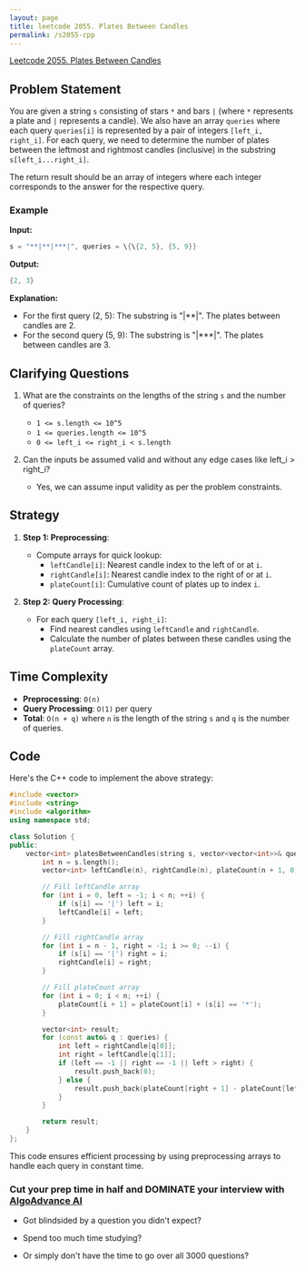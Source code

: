 ```yaml
---
layout: page
title: leetcode 2055. Plates Between Candles
permalink: /s2055-cpp
---
```

[Leetcode 2055. Plates Between Candles](https://algoadvance.github.io/algoadvance/l2055)
## Problem Statement
You are given a string `s` consisting of stars `*` and bars `|` (where `*` represents a plate and `|` represents a candle). We also have an array `queries` where each query `queries[i]` is represented by a pair of integers `[left_i, right_i]`. For each query, we need to determine the number of plates between the leftmost and rightmost candles (inclusive) in the substring `s[left_i...right_i]`.

The return result should be an array of integers where each integer corresponds to the answer for the respective query.

### Example
**Input:**
```cpp
s = "**|**|***|", queries = \{\{2, 5}, {5, 9}}
```
**Output:**
```cpp
{2, 3}
```

**Explanation:**
- For the first query (2, 5): The substring is "|**|". The plates between candles are 2.
- For the second query (5, 9): The substring is "|***|". The plates between candles are 3.

## Clarifying Questions
1. What are the constraints on the lengths of the string `s` and the number of queries?
   - `1 <= s.length <= 10^5`
   - `1 <= queries.length <= 10^5`
   - `0 <= left_i <= right_i < s.length`

2. Can the inputs be assumed valid and without any edge cases like left_i > right_i?
   - Yes, we can assume input validity as per the problem constraints.

## Strategy
1. **Step 1: Preprocessing**:
   - Compute arrays for quick lookup:
     - `leftCandle[i]`: Nearest candle index to the left of or at `i`.
     - `rightCandle[i]`: Nearest candle index to the right of or at `i`.
     - `plateCount[i]`: Cumulative count of plates up to index `i`.

2. **Step 2: Query Processing**:
   - For each query `[left_i, right_i]`:
     - Find nearest candles using `leftCandle` and `rightCandle`.
     - Calculate the number of plates between these candles using the `plateCount` array.
  
## Time Complexity
- **Preprocessing**: `O(n)`
- **Query Processing**: `O(1)` per query
- **Total**: `O(n + q)` where `n` is the length of the string `s` and `q` is the number of queries.

## Code
Here's the C++ code to implement the above strategy:

```cpp
#include <vector>
#include <string>
#include <algorithm>
using namespace std;

class Solution {
public:
    vector<int> platesBetweenCandles(string s, vector<vector<int>>& queries) {
        int n = s.length();
        vector<int> leftCandle(n), rightCandle(n), plateCount(n + 1, 0);

        // Fill leftCandle array
        for (int i = 0, left = -1; i < n; ++i) {
            if (s[i] == '|') left = i;
            leftCandle[i] = left;
        }

        // Fill rightCandle array
        for (int i = n - 1, right = -1; i >= 0; --i) {
            if (s[i] == '|') right = i;
            rightCandle[i] = right;
        }

        // Fill plateCount array
        for (int i = 0; i < n; ++i) {
            plateCount[i + 1] = plateCount[i] + (s[i] == '*');
        }

        vector<int> result;
        for (const auto& q : queries) {
            int left = rightCandle[q[0]];
            int right = leftCandle[q[1]];
            if (left == -1 || right == -1 || left > right) {
                result.push_back(0);
            } else {
                result.push_back(plateCount[right + 1] - plateCount[left]);
            }
        }

        return result;
    }
};
```

This code ensures efficient processing by using preprocessing arrays to handle each query in constant time.


### Cut your prep time in half and DOMINATE your interview with [AlgoAdvance AI](https://algoAdvance.com)

- Got blindsided by a question you didn't expect?

- Spend too much time studying?

- Or simply don't have the time to go over all 3000 questions?

